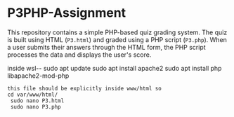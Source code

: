 # P3PHP-Assignment
This repository contains a simple PHP-based quiz grading system. The quiz is built using HTML (`P3.html`) and graded using a PHP script (`P3.php`). When a user submits their answers through the HTML form, the PHP script processes the data and displays the user's score.


   inside wsl--
     sudo apt update
     sudo apt install apache2
        sudo apt install php libapache2-mod-php

    this file should be explicitly inside www/html so        
    cd var/www/html/
     sudo nano P3.html
     sudo nano P3.php
